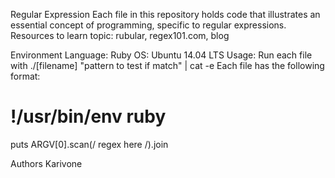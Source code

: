 Regular Expression
Each file in this repository holds code that illustrates an essential concept of programming, specific to regular expressions. Resources to learn topic: rubular, regex101.com, blog

Environment
Language: Ruby
OS: Ubuntu 14.04 LTS
Usage: Run each file with ./[filename] "pattern to test if match" | cat -e
Each file has the following format:

# !/usr/bin/env ruby
puts ARGV[0].scan(/ regex here /).join

Authors
Karivone
